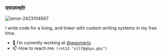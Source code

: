### म्‌याउमस्‌ते!

![tenor-2423104567](https://github.com/ayys/ayys/assets/48376475/988b30b1-c455-4946-b169-e6748a3bdeee)


I write code for a living, and tinker with custom writing systems in my free time.

- 🔭 I’m currently working at [@wasmerio](https://github.com/wasmerio)
- 📫 How to reach me: `(rot13 "nllf@qhpx.pbz")`


